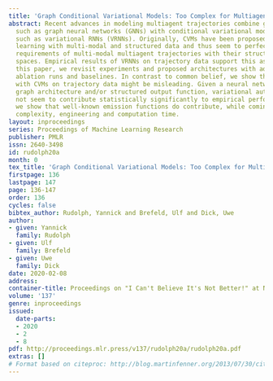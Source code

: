 ```yaml
---
title: 'Graph Conditional Variational Models: Too Complex for Multiagent Trajectories?'
abstract: Recent advances in modeling multiagent trajectories combine graph architectures
  such as graph neural networks (GNNs) with conditional variational models (CVMs)
  such as variational RNNs (VRNNs). Originally, CVMs have been proposed to facilitate
  learning with multi-modal and structured data and thus seem to perfectly match the
  requirements of multi-modal multiagent trajectories with their structured output
  spaces. Empirical results of VRNNs on trajectory data support this assumption. In
  this paper, we revisit experiments and proposed architectures with additional rigour,
  ablation runs and baselines. In contrast to common belief, we show that prior results
  with CVMs on trajectory data might be misleading. Given a neural network with a
  graph architecture and/or structured output function, variational autoencoding does
  not seem to contribute statistically significantly to empirical performance. Instead,
  we show that well-known emission functions do contribute, while coming with less
  complexity, engineering and computation time.
layout: inproceedings
series: Proceedings of Machine Learning Research
publisher: PMLR
issn: 2640-3498
id: rudolph20a
month: 0
tex_title: 'Graph Conditional Variational Models: Too Complex for Multiagent Trajectories?'
firstpage: 136
lastpage: 147
page: 136-147
order: 136
cycles: false
bibtex_author: Rudolph, Yannick and Brefeld, Ulf and Dick, Uwe
author:
- given: Yannick
  family: Rudolph
- given: Ulf
  family: Brefeld
- given: Uwe
  family: Dick
date: 2020-02-08
address: 
container-title: Proceedings on "I Can't Believe It's Not Better!" at NeurIPS Workshops
volume: '137'
genre: inproceedings
issued:
  date-parts:
  - 2020
  - 2
  - 8
pdf: http://proceedings.mlr.press/v137/rudolph20a/rudolph20a.pdf
extras: []
# Format based on citeproc: http://blog.martinfenner.org/2013/07/30/citeproc-yaml-for-bibliographies/
---
```

